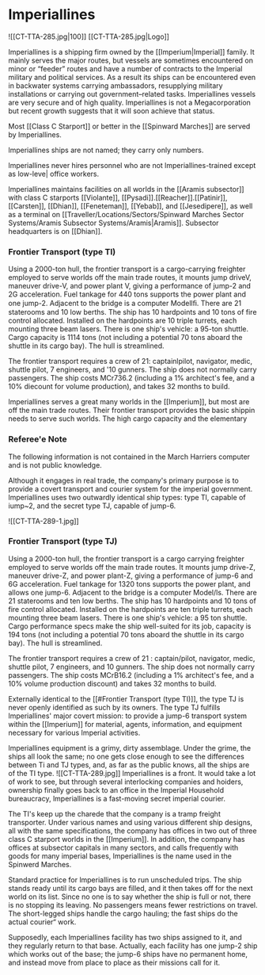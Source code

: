 # Imperiallines

![[CT-TTA-285.jpg|100]]
[[CT-TTA-285.jpg|Logo]]

Imperiallines is a shipping firm owned by the [[Imperium|Imperial]] family. It mainly serves the major routes, but vessels are sometimes encountered on minor or “feeder” routes and have a number of contracts to the Imperial military and political services. As a result its ships can be encountered even in backwater systems carrying ambassadors, resupplying military installations or carrying out government–related tasks. Imperiallines vessels are very secure and of high quality. Imperiallines is not a Megacorporation but recent growth suggests that it will soon achieve that status.

Most [[Class C Starport]] or better in the [[Spinward Marches]] are served by Imperiallines.

lmperiallines ships are not named; they carry only numbers.

lmperiallines never hires personnel who are not lmperiallines-trained except as low-leve| office workers.

lmperiallines maintains facilities on all worlds in the [[Aramis subsector]] with class C starports [[Violante]], [[Pysadi]].[[Reacher]].[[Patinir]], [[Carsten]], [[Dhian]], [[Feneteman]], [[Yebab]], and [[Jesedipere]], as well as a terminal on [[Traveller/Locations/Sectors/Spinward Marches Sector Systems/Aramis Subsector Systems/Aramis|Aramis]]. Subsector headquarters is on [[Dhian]].

### Frontier Transport (type TI)

Using a 2000-ton hull, the frontier transport is a cargo-carrying freighter employed to serve worlds off the main trade routes, it mounts jump driveV, maneuver drive-V, and power plant V, giving a performance of jump-2 and 2G acceleration. Fuel tankage for 440 tons supports the power plant and one jump-2. Adjacent to the bridge is a computer Modellﬁ. There are 21 staterooms and 10 low berths. The ship has 10 hardpoints and 10 tons of fire control allocated. Installed on the hardpoints are 10 triple turrets, each mounting three beam lasers. There is one ship's vehicle: a 95-ton shuttle. Cargo capacity is 1114 tons (not including a potential 70 tons aboard the shuttle in its cargo bay). The hull is streamlined.

The frontier transport requires a crew of 21: captainlpilot, navigator, medic, shuttle pilot, 7 engineers, and '10 gunners. The ship does not normally carry passengers. The ship costs MCr736.2 (including a 1% architect's fee, and a 10% diecount for volume production), and takes 32 months to build.

lmperiallines serves a great many worlds in the [[Imperium]], but most are off the main trade routes. Their frontier transport provides the basic shippin needs to serve such worlds. The high cargo capacity and the elementary

### Referee'e Note

The following information is not contained in the March Harriers computer and is not public knowledge.

Although it engages in real trade, the company's primary purpose is to provide a covert transport and courier system for the imperial government.  lmperiallines uses two outwardly identical ship types: type Tl, capable of iump~2, and the secret type TJ, capable of jump-6.


![[CT-TTA-289-1.jpg]]

### Frontier Transport (type TJ)

Using a 2000-ton hull, the frontier transport is a cargo carrying freighter employed to serve worlds off the main trade routes. It mounts jump drive-Z, maneuver drive-Z, and power plant-Z, giving a performance of jump-6 and 6G acceleration. Fuel tankage for 1320 tons supports the power plant, and allows one jump-6. Adjacent to the bridge is a computer Model/ls. There are 21 staterooms and ten low berths. The ship has 10 hardpoints and 10 tons of fire control allocated. Installed on the hardpoints are ten triple turrets, each mounting three beam lasers. There is one ship's vehicle: a 95 ton shuttle. Cargo performance specs make the ship well-suited for its job, capacity is 194 tons (not including a potential 70 tons aboard the shuttle in its cargo bay). The hull is streamlined.

The frontier transport requires a crew of 21 : captain/pilot, navigator, medic, shuttle pilot, 7 engineers, and 10 gunners. The ship does not normally carry passengers. The ship costs MCrB16.2 (including a 1% architect's fee, and a 10% volume production discount) and takes 32 months to build.

Externally identical to the [[#Frontier Transport (type TI)]], the type TJ is never openly identified as such by its owners. The type TJ fulfills lmperiallines' major covert mission: to provide a jump-6 transport system within the [[Imperium]] for material, agents, information, and equipment necessary for various Imperial activities.

lmperiallines equipment is a grimy, dirty assemblage. Under the grime, the ships all look the same; no one gets close enough to see the differences between Ti and TJ types, and, as far as the public knows, all the ships are of the TI type.
![[CT-TTA-289.jpg]]
lmperiallines is a front. It would take a lot of work to see, but through several interlocking companies and hoiders, ownership finally goes back to an office in the Imperial Household bureaucracy, lmperiallines is a fast-moving secret imperial courier.

The TI's keep up the charede that the company is a tramp freight transporter. Under various names and using various different ship designs, all with the same specifications, the company has offices in two out of three class C starport worlds in the [[Imperium]]. In addition, the company has offices at subsector capitals in many sectors, and calls frequently with goods for many imperial bases, lmperiallines is the name used in the Spinwerd Marches.

Standard practice for lmperiallines is to run unscheduled trips. The ship stands ready until its cargo bays are filled, and it then takes off for the next world on its list. Since no one is to say whether the ship is full or not, there is no stopping its leaving. No passengers means fewer restrictions on travel. The short-legged ships handle the cargo hauling; the fast ships do the actual courier“ work.

Supposedly, each lmperiallines facility has two ships assigned to it, and they regularly return to that base. Actually, each facility has one jump-2 ship which works out of the base; the jump-6 ships have no permanent home, and instead move from place to place as their missions call for it.
